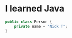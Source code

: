# I learned Java

``` java title="Person.java"
public class Person {
    private name = "Nick T";
}
```